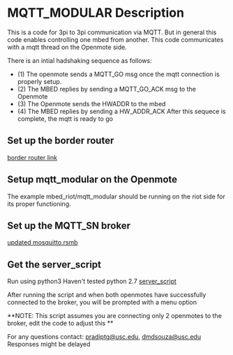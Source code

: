 # MQTT_MODULAR Description

This is a code for 3pi to 3pi communication via MQTT. 
But in general this code enables controlling one mbed from another. 
This code communicates with a mqtt thread on the Openmote side.

There is an intial hadshaking sequence as follows:
* (1) The openmote sends a MQTT_GO msg once the mqtt connection is properly setup.
* (2) The MBED replies by sending a MQTT_GO_ACK msg to the Openmote
* (3) The Openmote sends the HWADDR to the mbed
* (4) The MBED replies by sending a HW_ADDR_ACK
After this sequece is complete, the mqtt is ready to go 

## Set up the border router 

[border router link](https://github.com/ANRGUSC/anrg-riot/tree/develop/examples/emcute_border_router_3pi)

## Setup mqtt_modular on the Openmote
The example mbed_riot/mqtt_modular should be running on the riot side for its proper functioning.

## Set up the MQTT_SN broker

[updated mosquitto.rsmb](https://github.com/ANRGUSC/mosquitto.rsmb)

## Get the server_script

Run using python3 
Haven't tested python 2.7
[server_script](https://github.com/ANRGUSC/anrg-riot/tree/mqtt_bootstrap/examples/MQTT_HDLC/tools) 

After running the script and when both openmotes have successfully connected to the broker,
you will be prompted with a menu option

**NOTE: This script assumes you are connecting only 2 openmotes to the broker,
	edit the code to adjust this **

For any questions contact: pradiptg@usc.edu, dmdsouza@usc.edu
Responses might be delayed


